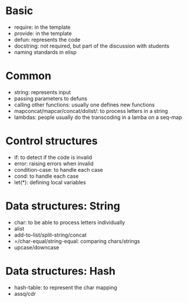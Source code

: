 # Basic

- require: in the template
- provide: in the template
- defun: represents the code
- docstring: not required, but part of the discussion with students
- naming standards in elisp

# Common

- string: represents input
- passing parameters to defuns
- calling other functions: usually one defines new functions
- mapconcat/mapcar/concat/dolist/: to process letters in a string
- lambdas: people usually do the transcoding in a lamba on a seq-map

# Control structures

- if: to detect if the code is invalid
- error: raising errors when invalid
- condition-case: to handle each case
- cond: to handle each case
- let(*): defining local variables

# Data structures: String

- char: to be able to process letters individually
- alist
- add-to-list/split-string/concat
- =/char-equal/string-equal: comparing chars/strings
- upcase/downcase

# Data structures: Hash

- hash-table: to represent the char mapping
- assq/cdr
